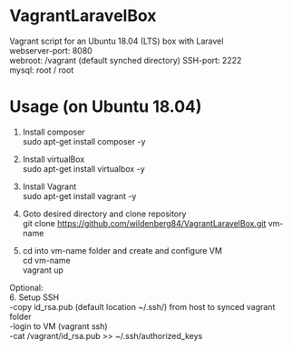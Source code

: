 # VagrantLaravelBox
Vagrant script for an Ubuntu 18.04 (LTS) box with Laravel  
webserver-port: 8080  
webroot: /vagrant (default synched directory)
SSH-port: 2222  
mysql: root / root

# Usage (on Ubuntu 18.04)
1. Install composer  
sudo apt-get install composer -y

2. Install virtualBox  
sudo apt-get install virtualbox -y

3. Install Vagrant  
sudo apt-get install vagrant -y

4. Goto desired directory and clone repository  
git clone https://github.com/wildenberg84/VagrantLaravelBox.git vm-name

5. cd into vm-name folder and create and configure VM  
cd vm-name  
vagrant up

Optional:  
6. Setup SSH  
  -copy id_rsa.pub (default location ~/.ssh/) from host to synced vagrant folder  
  -login to VM (vagrant ssh)  
  -cat /vagrant/id_rsa.pub >> ~/.ssh/authorized_keys  
